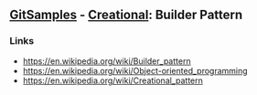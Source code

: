 ## [GitSamples](/../../tree/master) - [Creational](/../../tree/java-design-pattern/test/samples/creational): Builder Pattern

### Links
* https://en.wikipedia.org/wiki/Builder_pattern
* https://en.wikipedia.org/wiki/Object-oriented_programming
* https://en.wikipedia.org/wiki/Creational_pattern
